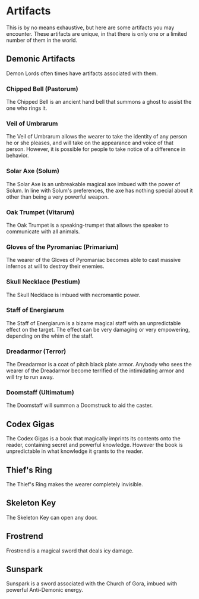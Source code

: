 Artifacts
=========
This is by no means exhaustive, but here are some artifacts you may encounter. These artifacts are unique, in that there is only one or a limited number of them in the world.

Demonic Artifacts
-----------------
Demon Lords often times have artifacts associated with them.

### Chipped Bell (Pastorum)

The Chipped Bell is an ancient hand bell that summons a ghost to assist the one who rings it.

### Veil of Umbrarum

The Veil of Umbrarum allows the wearer to take the identity of any person he or she pleases, and will take on the appearance and voice of that person. However, it is possible for people to take notice of a difference in behavior.

### Solar Axe (Solum)

The Solar Axe is an unbreakable magical axe imbued with the power of Solum. In line with Solum's preferences, the axe has nothing special about it other than being a very powerful weapon.

### Oak Trumpet (Vitarum)

The Oak Trumpet is a speaking-trumpet that allows the speaker to communicate with all animals.

### Gloves of the Pyromaniac (Primarium)

The wearer of the Gloves of Pyromaniac becomes able to cast massive infernos at will to destroy their enemies.

### Skull Necklace (Pestium)

The Skull Necklace is imbued with necromantic power.

### Staff of Energiarum

The Staff of Energiarum is a bizarre magical staff with an unpredictable effect on the target. The effect can be very damaging or very empowering, depending on the whim of the staff.

### Dreadarmor (Terror)

The Dreadarmor is a coat of pitch black plate armor. Anybody who sees the wearer of the Dreadarmor become terrified of the intimidating armor and will try to run away.

### Doomstaff (Ultimatum)

The Doomstaff will summon a Doomstruck to aid the caster.

Codex Gigas
-----------
The Codex Gigas is a book that magically imprints its contents onto the reader, containing secret and powerful knowledge. However the book is unpredictable in what knowledge it grants to the reader.

Thief's Ring
------------
The Thief's Ring makes the wearer completely invisible.

Skeleton Key
------------
The Skeleton Key can open any door.

Frostrend
---------
Frostrend is a magical sword that deals icy damage.

Sunspark
--------
Sunspark is a sword associated with the Church of Gora, imbued with powerful Anti-Demonic energy.

